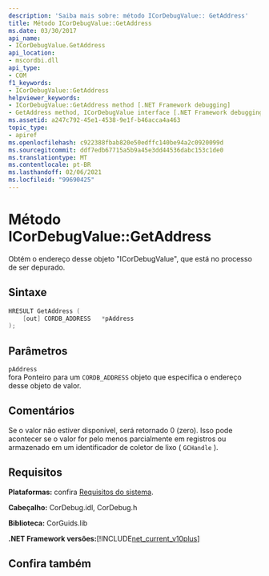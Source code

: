 ```yaml
---
description: 'Saiba mais sobre: método ICorDebugValue:: GetAddress'
title: Método ICorDebugValue::GetAddress
ms.date: 03/30/2017
api_name:
- ICorDebugValue.GetAddress
api_location:
- mscordbi.dll
api_type:
- COM
f1_keywords:
- ICorDebugValue::GetAddress
helpviewer_keywords:
- ICorDebugValue::GetAddress method [.NET Framework debugging]
- GetAddress method, ICorDebugValue interface [.NET Framework debugging]
ms.assetid: a247c792-45e1-4538-9e1f-b46acca4a463
topic_type:
- apiref
ms.openlocfilehash: c922388fbab820e50edffc140be94a2c0920099d
ms.sourcegitcommit: ddf7edb67715a5b9a45e3dd44536dabc153c1de0
ms.translationtype: MT
ms.contentlocale: pt-BR
ms.lasthandoff: 02/06/2021
ms.locfileid: "99690425"
---
```

# <a name="icordebugvaluegetaddress-method"></a>Método ICorDebugValue::GetAddress

Obtém o endereço desse objeto "ICorDebugValue", que está no processo de ser depurado.  
  
## <a name="syntax"></a>Sintaxe  
  
```cpp  
HRESULT GetAddress (  
    [out] CORDB_ADDRESS   *pAddress  
);  
```  
  
## <a name="parameters"></a>Parâmetros  

 `pAddress`  
 fora Ponteiro para um `CORDB_ADDRESS` objeto que especifica o endereço desse objeto de valor.  
  
## <a name="remarks"></a>Comentários  

 Se o valor não estiver disponível, será retornado 0 (zero). Isso pode acontecer se o valor for pelo menos parcialmente em registros ou armazenado em um identificador de coletor de lixo ( `GCHandle` ).  
  
## <a name="requirements"></a>Requisitos  

 **Plataformas:** confira [Requisitos do sistema](../../get-started/system-requirements.md).  
  
 **Cabeçalho:** CorDebug.idl, CorDebug.h  
  
 **Biblioteca:** CorGuids.lib  
  
 **.NET Framework versões:**[!INCLUDE[net_current_v10plus](../../../../includes/net-current-v10plus-md.md)]  
  
## <a name="see-also"></a>Confira também
